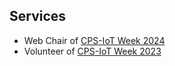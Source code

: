 ## Services
- Web Chair of <a href="https://cps-iot-week2024.ie.cuhk.edu.hk/" target="_blank">CPS-IoT Week 2024</a>
- Volunteer of <a href="https://cps-iot-week2024.ie.cuhk.edu.hk/2023/index.php" target="_blank">CPS-IoT Week 2023</a>